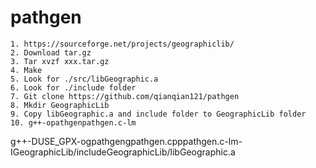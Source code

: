 # pathgen
	1. https://sourceforge.net/projects/geographiclib/
	2. Download tar.gz
	3. Tar xvzf xxx.tar.gz
	4. Make
	5. Look for ./src/libGeographic.a
	6. Look for ./include folder
	7. Git clone https://github.com/qianqian121/pathgen
	8. Mkdir GeographicLib
	9. Copy libGeographic.a and include folder to GeographicLib folder
	10. g++-opathgenpathgen.c-lm
g++-DUSE_GPX-ogpathgengpathgen.cpppathgen.c-lm-IGeographicLib/includeGeographicLib/libGeographic.a
